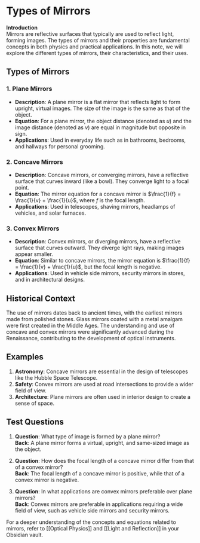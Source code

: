 # Types of Mirrors

**Introduction**  
Mirrors are reflective surfaces that typically are used to reflect light, forming images. The types of mirrors and their properties are fundamental concepts in both physics and practical applications. In this note, we will explore the different types of mirrors, their characteristics, and their uses.

## Types of Mirrors

### 1. Plane Mirrors
- **Description**: A plane mirror is a flat mirror that reflects light to form upright, virtual images. The size of the image is the same as that of the object.
- **Equation**: For a plane mirror, the object distance (denoted as $u$) and the image distance (denoted as $v$) are equal in magnitude but opposite in sign.
- **Applications**: Used in everyday life such as in bathrooms, bedrooms, and hallways for personal grooming.

### 2. Concave Mirrors
- **Description**: Concave mirrors, or converging mirrors, have a reflective surface that curves inward (like a bowl). They converge light to a focal point.
- **Equation**: The mirror equation for a concave mirror is $\frac{1}{f} = \frac{1}{v} + \frac{1}{u}$, where $f$ is the focal length.
- **Applications**: Used in telescopes, shaving mirrors, headlamps of vehicles, and solar furnaces.

### 3. Convex Mirrors
- **Description**: Convex mirrors, or diverging mirrors, have a reflective surface that curves outward. They diverge light rays, making images appear smaller.
- **Equation**: Similar to concave mirrors, the mirror equation is $\frac{1}{f} = \frac{1}{v} + \frac{1}{u}$, but the focal length is negative.
- **Applications**: Used in vehicle side mirrors, security mirrors in stores, and in architectural designs.

## Historical Context
The use of mirrors dates back to ancient times, with the earliest mirrors made from polished stones. Glass mirrors coated with a metal amalgam were first created in the Middle Ages. The understanding and use of concave and convex mirrors were significantly advanced during the Renaissance, contributing to the development of optical instruments.

## Examples

1. **Astronomy**: Concave mirrors are essential in the design of telescopes like the Hubble Space Telescope.
2. **Safety**: Convex mirrors are used at road intersections to provide a wider field of view.
3. **Architecture**: Plane mirrors are often used in interior design to create a sense of space.

## Test Questions
1. **Question**: What type of image is formed by a plane mirror?  
   **Back**: A plane mirror forms a virtual, upright, and same-sized image as the object.

2. **Question**: How does the focal length of a concave mirror differ from that of a convex mirror?  
   **Back**: The focal length of a concave mirror is positive, while that of a convex mirror is negative.

3. **Question**: In what applications are convex mirrors preferable over plane mirrors?  
   **Back**: Convex mirrors are preferable in applications requiring a wide field of view, such as vehicle side mirrors and security mirrors.

For a deeper understanding of the concepts and equations related to mirrors, refer to [[Optical Physics]] and [[Light and Reflection]] in your Obsidian vault.